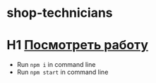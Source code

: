 # shop-technicians

# H1 [Посмотреть работу](https://sburnt-dog-api.netlify.com/)

- Run `npm i` in command line
- Run `npm start` in command line
